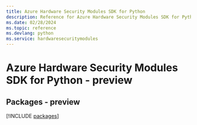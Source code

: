 ```yaml
---
title: Azure Hardware Security Modules SDK for Python
description: Reference for Azure Hardware Security Modules SDK for Python
ms.date: 02/28/2024
ms.topic: reference
ms.devlang: python
ms.service: hardwaresecuritymodules
---
```

# Azure Hardware Security Modules SDK for Python - preview
## Packages - preview
[!INCLUDE [packages](hardware-security-modules-index.md)]